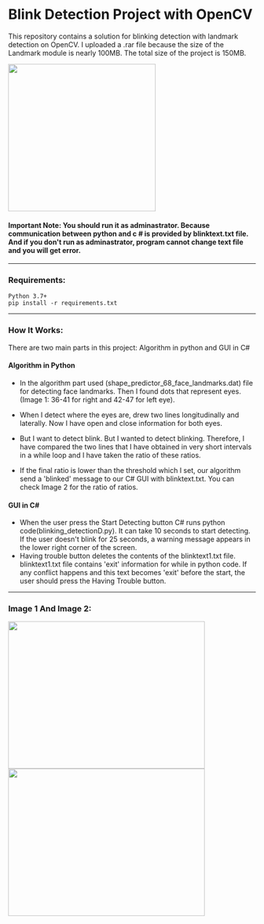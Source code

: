 # Blink Detection Project with OpenCV

This repository contains a solution for blinking detection with landmark detection on OpenCV. I uploaded a .rar file because the size of the Landmark module is nearly 100MB. The total size of the project is 150MB.

<img src="https://i.hizliresim.com/Fjq2fE.png" data-canonical-src="https://i.hizliresim.com/Fjq2fE.png" width="300" height="300" />


#### Important Note: You should run it as adminastrator. Because communication between python and c # is provided by blinktext.txt file. And if you don't run as adminastrator, program cannot change text file and you will get error.

--- 

### Requirements:

```
Python 3.7+
pip install -r requirements.txt
```

--- 

### How It Works:

There are two main parts in this project: Algorithm in python and GUI in C#

#### Algorithm in Python

- In the algorithm part used (shape_predictor_68_face_landmarks.dat) file for detecting face landmarks. Then I found dots that represent eyes. (Image 1: 36-41 for right and 42-47 for left eye).

- When I detect where the eyes are, drew two lines longitudinally and laterally. Now I have open and close information for both eyes.

- But I want to detect blink. But I wanted to detect blinking. Therefore, I have compared the two lines that I have obtained in very short intervals in a while loop and I have taken the ratio of these ratios. 

- If the final ratio is lower than the threshold which I set, our algorithm send a 'blinked' message to our C# GUI with blinktext.txt. You can check Image 2 for the ratio of ratios. 

#### GUI in C#

- When the user press the Start Detecting button C# runs python code(blinking_detectionD.py). It can take 10 seconds to start detecting. If the user doesn't blink for 25 seconds, a warning message appears in the lower right corner of the screen.
- Having trouble button deletes the contents of the blinktext1.txt file. blinktext1.txt file contains 'exit' information for while in python code. If any conflict happens and this text becomes 'exit' before the start, the user should press the Having Trouble button.

--- 

### Image 1 And Image 2:



<p float="left"   >
<img src="https://i.hizliresim.com/rwnVIG.png" data-canonical-src="https://i.hizliresim.com/rwnVIG.png" width="400" height="300"  />
<img src="https://i.hizliresim.com/fozbNX.png" data-canonical-src="https://i.hizliresim.com/fozbNX.png" width="400" height="300" />
</p>







 
